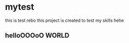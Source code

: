 # mytest
this is test rebo
this project is created to test my skills hehe 
<h2>helloOOOoO WORLD</h2>
